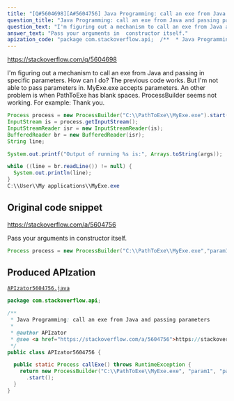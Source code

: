 ```yaml
---
title: "[Q#5604698][A#5604756] Java Programming: call an exe from Java and passing parameters"
question_title: "Java Programming: call an exe from Java and passing parameters"
question_text: "I'm figuring out a mechanism to call an exe from Java and passing in specific parameters. How can I do? The previous code works. But I'm not able to pass parameters in. MyExe.exe accepts parameters. An other problem is when PathToExe has blank spaces. ProcessBuilder seems not working. For example: Thank you."
answer_text: "Pass your arguments in  constructor itself."
apization_code: "package com.stackoverflow.api;  /**  * Java Programming: call an exe from Java and passing parameters  *  * @author APIzator  * @see <a href=\"https://stackoverflow.com/a/5604756\">https://stackoverflow.com/a/5604756</a>  */ public class APIzator5604756 {    public static Process callExe() throws RuntimeException {     return new ProcessBuilder(\"C:\\\\PathToExe\\\\MyExe.exe\", \"param1\", \"param2\")       .start();   } }"
---
```


https://stackoverflow.com/q/5604698

I&#x27;m figuring out a mechanism to call an exe from Java and passing in specific parameters. How can I do?
The previous code works. But I&#x27;m not able to pass parameters in. MyExe.exe accepts parameters. An other problem is when PathToExe has blank spaces. ProcessBuilder seems not working. For example:
Thank you.


```java
Process process = new ProcessBuilder("C:\\PathToExe\\MyExe.exe").start();
InputStream is = process.getInputStream();
InputStreamReader isr = new InputStreamReader(is);
BufferedReader br = new BufferedReader(isr);
String line;

System.out.printf("Output of running %s is:", Arrays.toString(args));

while ((line = br.readLine()) != null) {
  System.out.println(line);
}
C:\\User\\My applications\\MyExe.exe
```


## Original code snippet

https://stackoverflow.com/a/5604756

Pass your arguments in  constructor itself.

```java
Process process = new ProcessBuilder("C:\\PathToExe\\MyExe.exe","param1","param2").start();
```

## Produced APIzation

[`APIzator5604756.java`](https://github.com/pasqualesalza/apization-temp-data/raw/master/apizations/java/APIzator5604756.java)

```java
package com.stackoverflow.api;

/**
 * Java Programming: call an exe from Java and passing parameters
 *
 * @author APIzator
 * @see <a href="https://stackoverflow.com/a/5604756">https://stackoverflow.com/a/5604756</a>
 */
public class APIzator5604756 {

  public static Process callExe() throws RuntimeException {
    return new ProcessBuilder("C:\\PathToExe\\MyExe.exe", "param1", "param2")
      .start();
  }
}

```